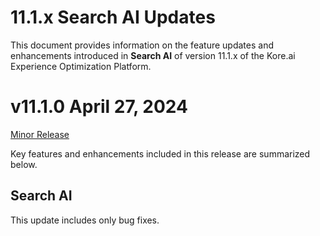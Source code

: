 # 11.1.x Search AI Updates

This document provides information on the feature updates and enhancements introduced in **Search AI** of version 11.1.x of the Kore.ai Experience Optimization Platform.

# v11.1.0 April 27, 2024

<u>Minor Release</u>

Key features and enhancements included in this release are summarized below.

## Search AI

This update includes only bug fixes. 